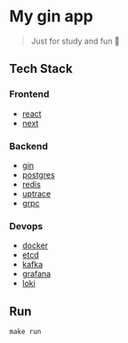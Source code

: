 # My gin app

> Just for study and fun 🤯

## Tech Stack

### Frontend

- [react](https://react.dev/)
- [next](https://nextjs.org/)

### Backend

- [gin](https://github.com/gin-gonic/gin)
- [postgres](https://www.postgresql.org/)
- [redis](https://github.com/redis/redis)
- [uptrace](https://uptrace.dev/)
- [grpc](https://grpc.io/)

### Devops

- [docker](https://www.docker.com/)
- [etcd](https://etcd.io/)
- [kafka](https://kafka.apache.org/)
- [grafana](https://grafana.com/)
- [loki](https://grafana.com/oss/loki/)

## Run

```shell
make run
```